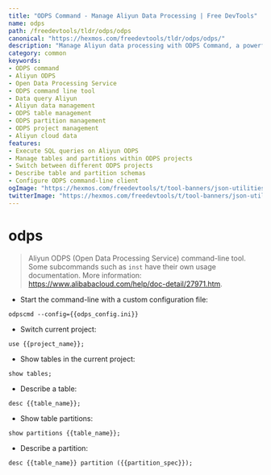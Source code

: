 ```yaml
---
title: "ODPS Command - Manage Aliyun Data Processing | Free DevTools"
name: odps
path: /freedevtools/tldr/odps/odps
canonical: "https://hexmos.com/freedevtools/tldr/odps/odps/"
description: "Manage Aliyun data processing with ODPS Command, a powerful command-line tool. Execute queries, manage tables, and control data workflows seamlessly. Free online tool, no registration required."
category: common
keywords:
- ODPS command
- Aliyun ODPS
- Open Data Processing Service
- ODPS command line tool
- Data query Aliyun
- Aliyun data management
- ODPS table management
- ODPS partition management
- ODPS project management
- Aliyun cloud data
features:
- Execute SQL queries on Aliyun ODPS
- Manage tables and partitions within ODPS projects
- Switch between different ODPS projects
- Describe table and partition schemas
- Configure ODPS command-line client
ogImage: "https://hexmos.com/freedevtools/t/tool-banners/json-utilities-banner.png"
twitterImage: "https://hexmos.com/freedevtools/t/tool-banners/json-utilities-banner.png"
---
```


# odps

> Aliyun ODPS (Open Data Processing Service) command-line tool.
> Some subcommands such as `inst` have their own usage documentation.
> More information: <https://www.alibabacloud.com/help/doc-detail/27971.htm>.

- Start the command-line with a custom configuration file:

`odpscmd --config={{odps_config.ini}}`

- Switch current project:

`use {{project_name}};`

- Show tables in the current project:

`show tables;`

- Describe a table:

`desc {{table_name}};`

- Show table partitions:

`show partitions {{table_name}};`

- Describe a partition:

`desc {{table_name}} partition ({{partition_spec}});`
